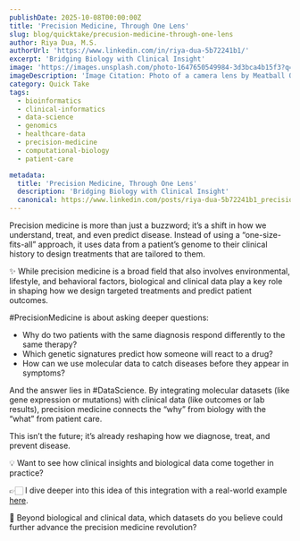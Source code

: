 ```yaml
---
publishDate: 2025-10-08T00:00:00Z
title: 'Precision Medicine, Through One Lens'
slug: blog/quicktake/precusion-medicine-through-one-lens
author: Riya Dua, M.S.
authorUrl: 'https://www.linkedin.com/in/riya-dua-5b72241b1/'
excerpt: 'Bridging Biology with Clinical Insight'
image: 'https://images.unsplash.com/photo-1647650549984-3d3bca4b15f3?q=80&w=880&auto=format&fit=crop&ixlib=rb-4.1.0&ixid=M3wxMjA3fDB8MHxwaG90by1wYWdlfHx8fGVufDB8fHx8fA%3D%3D'
imageDescription: 'Image Citation: Photo of a camera lens by Meatball Overexposure on Unsplash (https://unsplash.com/@mitbaloex).'
category: Quick Take
tags:
  - bioinformatics
  - clinical-informatics
  - data-science
  - genomics
  - healthcare-data
  - precision-medicine
  - computational-biology
  - patient-care

metadata:
  title: 'Precision Medicine, Through One Lens'
  description: 'Bridging Biology with Clinical Insight'
  canonical: https://www.linkedin.com/posts/riya-dua-5b72241b1_precision-medicine-where-biology-meets-clinical-activity-7381759843575103488-mnMo?utm_source=share&utm_medium=member_desktop&rcm=ACoAAATZB5MBqJ_1K5vjD4H8pzXOCeXJAzwKjQs
---
```


Precision medicine is more than just a buzzword; it’s a shift in how we understand, treat, and even predict disease. Instead of using a “one-size-fits-all” approach, it uses data from a patient’s genome to their clinical history to design treatments that are tailored to them.

✨ While precision medicine is a broad field that also involves environmental, lifestyle, and behavioral factors, biological and clinical data play a key role in shaping how we design targeted treatments and predict patient outcomes.

#PrecisionMedicine is about asking deeper questions:

- Why do two patients with the same diagnosis respond differently to the same therapy?
- Which genetic signatures predict how someone will react to a drug?
- How can we use molecular data to catch diseases before they appear in symptoms?

And the answer lies in #DataScience. By integrating molecular datasets (like gene expression or mutations) with clinical data (like outcomes or lab results), precision medicine connects the “why” from biology with the “what” from patient care.

This isn’t the future; it’s already reshaping how we diagnose, treat, and prevent disease.

💡 Want to see how clinical insights and biological data come together in practice?

👉🏻 I dive deeper into this idea of this integration with a real-world example [here](https://medium.com/@riyadua99/precision-medicine-where-biology-meets-clinical-insights-c14b707f1195).

💭 Beyond biological and clinical data, which datasets do you believe could further advance the precision medicine revolution?
